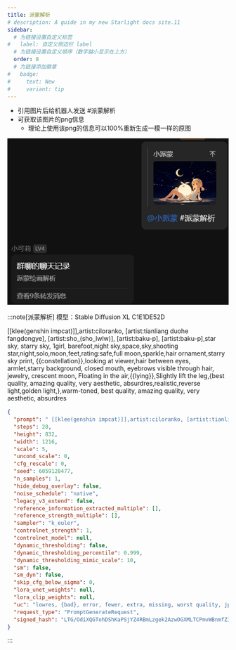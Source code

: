 ```yaml
---
title: 派蒙解析
# description: A guide in my new Starlight docs site.11
sidebar:
  # 为链接设置自定义标签
#   label: 自定义侧边栏 label
  # 为链接设置自定义顺序（数字越小显示在上方）
  order: 8
  # 为链接添加徽章
#   badge:
#     text: New
#     variant: tip
---
```


- 引用图片后给机器人发送 #派蒙解析
- 可获取该图片的png信息
  - 理论上使用该png的信息可以100%重新生成一模一样的原图

![派蒙解析](../../../assets/paimonAnalysis.png)

:::note[派蒙解析]
模型：Stable Diffusion XL C1E1DE52D

[[klee(genshin impcat)]],artist:ciloranko, [artist:tianliang duohe 
fangdongye], [artist:sho_(sho_lwlw)], [artist:baku-p],  [artist:baku-p],star sky, starry sky, 1girl, barefoot,night sky,space,sky,shooting star,night,solo,moon,feet,rating:safe,full moon,sparkle,hair ornament,starry sky print, {{constellation}},looking at viewer,hair between eyes, armlet,starry background, closed mouth, eyebrows visible through hair,  jewelry, crescent moon, Floating in the air,{{lying}},Slightly lift the leg,{best quality, amazing quality, very aesthetic, absurdres,realistic,reverse light,golden light,},warm-toned, best quality, amazing quality, very aesthetic, absurdres
```json
{
  "prompt": " [[klee(genshin impcat)]],artist:ciloranko, [artist:tianliang duohe \nfangdongye], [artist:sho_(sho_lwlw)], [artist:baku-p],  [artist:baku-p],star sky, starry sky, 1girl, barefoot,night sky,space,sky,shooting star,night,solo,moon,feet,rating:safe,full moon,sparkle,hair ornament,starry sky print, {{constellation}},looking at viewer,hair between eyes, armlet,starry background, closed mouth, eyebrows visible through hair,  jewelry, crescent moon, Floating in the air,{{lying}},Slightly lift the leg,{best quality, amazing quality, very aesthetic, absurdres,realistic,reverse light,golden light,},warm-toned, best quality, amazing quality, very aesthetic, absurdres",
  "steps": 28,
  "height": 832,
  "width": 1216,
  "scale": 5,
  "uncond_scale": 0,
  "cfg_rescale": 0,
  "seed": 6059128477,
  "n_samples": 1,
  "hide_debug_overlay": false,
  "noise_schedule": "native",
  "legacy_v3_extend": false,
  "reference_information_extracted_multiple": [],
  "reference_strength_multiple": [],
  "sampler": "k_euler",
  "controlnet_strength": 1,
  "controlnet_model": null,
  "dynamic_thresholding": false,
  "dynamic_thresholding_percentile": 0.999,
  "dynamic_thresholding_mimic_scale": 10,
  "sm": false,
  "sm_dyn": false,
  "skip_cfg_below_sigma": 0,
  "lora_unet_weights": null,
  "lora_clip_weights": null,
  "uc": "lowres, {bad}, error, fewer, extra, missing, worst quality, jpeg artifacts, bad quality, watermark, unfinished, displeasing, chromatic aberration, signature, extra digits, artistic error, username, scan, [abstract],    censored, mosaic, signature, watermark, username, weibo_username,",
  "request_type": "PromptGenerateRequest",
  "signed_hash": "LTG/OdiXQGTohDShKaPSjYZ4RBmLzgek2AzwOGXMLTCPmvWBnmfZ1MJw8jkEOcOoOdjxJ4xmdVT7nRumN/YIBQ=="
}
```
:::